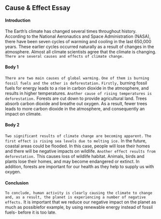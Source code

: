 ## Cause & Effect Essay

#### Introduction
The Earth’s climate has changed several times throughout history. According to the National Aeronautics and Space Administration (NASA), 
there have been seven cycles of warming and cooling in the last 650,000 years. These earlier cycles occurred naturally as a result of changes in the atmosphere. 
Almost all climate scientists agree that the climate is changing. `There are several causes and effects of climate change.`

#### Body 1 
`There are two main causes of global warming.` `One of them is burning fossil fuels and the other is deforestation.` `Firstly,` burning fossil fuels for energy leads to a rise in carbon dioxide in the atmosphere, 
and results in higher temperatures. `Another cause of rising temperatures is deforestation.` Forests are cut down to provide agricultural land. 
Trees absorb carbon dioxide and breathe out oxygen. As a result, fewer trees leads to more carbon dioxide in the atmosphere, and consequently an impact on climate.

#### Body 2
`Two significant results of climate change are becoming apparent.` `The first effect is rising sea levels due to melting ice.` 
In the future, coastal areas could be flooded. In this case, people will lose their homes and there will be negative impacts on wildlife. 
`Another effect results from deforestation.` This causes loss of wildlife habitat. Animals, birds and plants lose their homes, and may become endangered or extinct. 
In addition, forests are important for our health as they help to supply us with oxygen.

#### Conclusion
`To conclude, human activity is clearly causing the climate to change and, as a result, the planet is experiencing a number of negative effects.` 
It is important that we reduce our negative impact on the planet as much as possiblefor example, 
by using renewable energy instead of fossil fuels- before it is too late.
